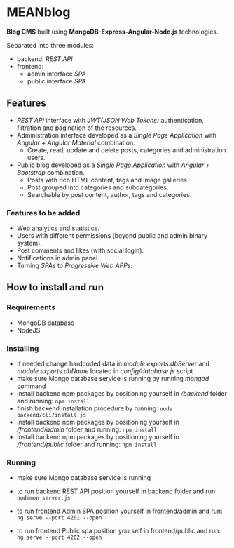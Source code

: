 

# MEANblog  
**Blog CMS** built using **MongoDB-Express-Angular-Node.js** technologies. 

Separated into three modules: 
 - backend: *REST API*
 - frontend: 
   - admin interface *SPA*
   - public interface *SPA*

  
## Features  

 - *REST API* interface with *JWT(JSON Web Tokens)* authentication, filtration and pagination of the resources.
 - Administration interface developed as a *Single Page Application* with *Angular + Angular Material* combination.
    - Create, read, update and delete posts, categories and administration users.  
 - Public blog developed as a *Single Page Application* with *Angular + Bootstrap* combination.
   - Posts with rich HTML content, tags and image galleries.
   - Post grouped into categories and subcategories.
   - Searchable by post content, author, tags and categories.
   
### Features to be added 

 - Web analytics and statistics.
 - Users with different permissions (beyond public and admin binary system).
 - Post comments and likes (with social login).
 - Notifications in admin panel.
 - Turning *SPAs* to *Progressive Web APPs*.
 
## How to install and run

### Requirements

- MongoDB database
- NodeJS

### Installing
- if needed change hardcoded data in *module.exports.dbServer* and *module.exports.dbName* located in *config/database.js* script
- make sure Mongo database service is running by running *mongod* command
- install backend npm packages by positioning yourself in */backend* folder and running:
 ``` npm install ```
- finish backend installation procedure by running:
``` node backend/cli/install.js ```
- install backend npm packages by positioning yourself in */frontend/admin* folder and running:
 ``` npm install ```
 - install backend npm packages by positioning yourself in */frontend/public* folder and running:
 ``` npm install ```
 
### Running

- make sure Mongo database service is running
- to run backend REST API position yourself in backend folder and run:
 ``` nodemon server.js ```
 
- to run frontend Admin SPA position yourself in frontend/admin and run:
```ng serve --port 4201 --open```

- to run frontend Public spa position yourself in frontend/public and run:
 ```ng serve --port 4202 --open```

